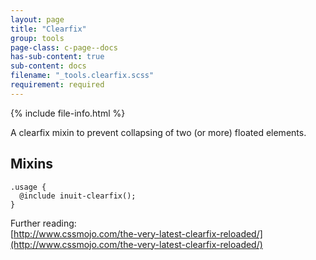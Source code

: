 ```yaml
---
layout: page
title: "Clearfix"
group: tools
page-class: c-page--docs
has-sub-content: true
sub-content: docs
filename: "_tools.clearfix.scss"
requirement: required
---
```


{% include file-info.html %}

A clearfix mixin to prevent collapsing of two (or more) floated elements.

## Mixins

    .usage {
      @include inuit-clearfix();
    }

Further reading:   
[http://www.cssmojo.com/the-very-latest-clearfix-reloaded/](http://www.cssmojo.com/the-very-latest-clearfix-reloaded/)
